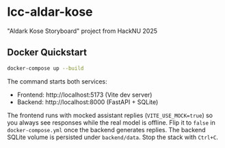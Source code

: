 # lcc-aldar-kose
"Aldark Kose Storyboard" project from HackNU 2025

## Docker Quickstart

```bash
docker-compose up --build
```

The command starts both services:

- Frontend: http://localhost:5173 (Vite dev server)
- Backend: http://localhost:8000 (FastAPI + SQLite)

The frontend runs with mocked assistant replies (`VITE_USE_MOCK=true`) so you always see responses while the real model is offline. Flip it to `false` in `docker-compose.yml` once the backend generates replies. The backend SQLite volume is persisted under `backend/data`. Stop the stack with `Ctrl+C`.
